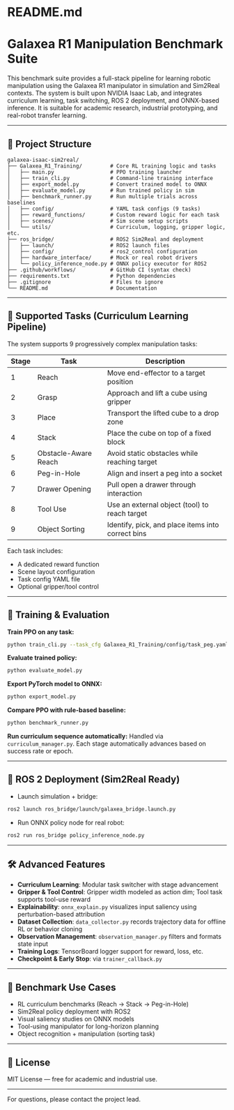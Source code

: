 # README.md

# Galaxea R1 Manipulation Benchmark Suite

This benchmark suite provides a full-stack pipeline for learning robotic manipulation using the Galaxea R1 manipulator in simulation and Sim2Real contexts. The system is built upon NVIDIA Isaac Lab, and integrates curriculum learning, task switching, ROS 2 deployment, and ONNX-based inference. It is suitable for academic research, industrial prototyping, and real-robot transfer learning.

---

## 📁 Project Structure

```
galaxea-isaac-sim2real/
├── Galaxea_R1_Training/         # Core RL training logic and tasks
│   ├── main.py                  # PPO training launcher
│   ├── train_cli.py             # Command-line training interface
│   ├── export_model.py          # Convert trained model to ONNX
│   ├── evaluate_model.py        # Run trained policy in sim
│   ├── benchmark_runner.py      # Run multiple trials across baselines
│   ├── config/                  # YAML task configs (9 tasks)
│   ├── reward_functions/        # Custom reward logic for each task
│   ├── scenes/                  # Sim scene setup scripts
│   └── utils/                   # Curriculum, logging, gripper logic, etc.
├── ros_bridge/                  # ROS2 Sim2Real and deployment
│   ├── launch/                  # ROS2 launch files
│   ├── config/                  # ros2_control configuration
│   ├── hardware_interface/      # Mock or real robot drivers
│   └── policy_inference_node.py # ONNX policy executor for ROS2
├── .github/workflows/           # GitHub CI (syntax check)
├── requirements.txt             # Python dependencies
├── .gitignore                   # Files to ignore
└── README.md                    # Documentation
```

---

## 🧠 Supported Tasks (Curriculum Learning Pipeline)

The system supports 9 progressively complex manipulation tasks:

| Stage | Task                     | Description |
|-------|--------------------------|-------------|
| 1     | Reach                   | Move end-effector to a target position |
| 2     | Grasp                   | Approach and lift a cube using gripper |
| 3     | Place                   | Transport the lifted cube to a drop zone |
| 4     | Stack                   | Place the cube on top of a fixed block |
| 5     | Obstacle-Aware Reach    | Avoid static obstacles while reaching target |
| 6     | Peg-in-Hole             | Align and insert a peg into a socket |
| 7     | Drawer Opening          | Pull open a drawer through interaction |
| 8     | Tool Use                | Use an external object (tool) to reach target |
| 9     | Object Sorting          | Identify, pick, and place items into correct bins |

Each task includes:
- A dedicated reward function
- Scene layout configuration
- Task config YAML file
- Optional gripper/tool control

---

## 🚀 Training & Evaluation

**Train PPO on any task:**
```bash
python train_cli.py --task_cfg Galaxea_R1_Training/config/task_peg.yaml --epochs 1500
```

**Evaluate trained policy:**
```bash
python evaluate_model.py
```

**Export PyTorch model to ONNX:**
```bash
python export_model.py
```

**Compare PPO with rule-based baseline:**
```bash
python benchmark_runner.py
```

**Run curriculum sequence automatically:**
Handled via `curriculum_manager.py`. Each stage automatically advances based on success rate or epoch.

---

## 🤖 ROS 2 Deployment (Sim2Real Ready)

- Launch simulation + bridge:
```bash
ros2 launch ros_bridge/launch/galaxea_bridge.launch.py
```

- Run ONNX policy node for real robot:
```bash
ros2 run ros_bridge policy_inference_node.py
```

---

## 🛠 Advanced Features

- **Curriculum Learning**: Modular task switcher with stage advancement
- **Gripper & Tool Control**: Gripper width modeled as action dim; Tool task supports tool-use reward
- **Explainability**: `onnx_explain.py` visualizes input saliency using perturbation-based attribution
- **Dataset Collection**: `data_collector.py` records trajectory data for offline RL or behavior cloning
- **Observation Management**: `observation_manager.py` filters and formats state input
- **Training Logs**: TensorBoard logger support for reward, loss, etc.
- **Checkpoint & Early Stop**: via `trainer_callback.py`

---

## 🧪 Benchmark Use Cases
- RL curriculum benchmarks (Reach → Stack → Peg-in-Hole)
- Sim2Real policy deployment with ROS2
- Visual saliency studies on ONNX models
- Tool-using manipulator for long-horizon planning
- Object recognition + manipulation (sorting task)

---

## 📄 License
MIT License — free for academic and industrial use.

---

For questions, please contact the project lead.
